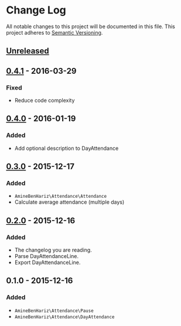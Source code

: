 # Change Log
All notable changes to this project will be documented in this file.
This project adheres to [Semantic Versioning](http://semver.org/).

## [Unreleased]

## [0.4.1] - 2016-03-29
### Fixed
- Reduce code complexity

## [0.4.0] - 2016-01-19
### Added
- Add optional description to DayAttendance

## [0.3.0] - 2015-12-17
### Added
- `AmineBenHariz\Attendance\Attendance`
- Calculate average attendance (multiple days)

## [0.2.0] - 2015-12-16
### Added
- The changelog you are reading.
- Parse DayAttendanceLine.
- Export DayAttendanceLine.

## 0.1.0 - 2015-12-16
### Added
- `AmineBenHariz\Attendance\Pause`
- `AmineBenHariz\Attendance\DayAttendance`

[Unreleased]: https://github.com/aminebenhariz/Attendance/compare/0.4.1...HEAD
[0.4.1]: https://github.com/aminebenhariz/Attendance/compare/0.4.0...0.4.1
[0.4.0]: https://github.com/aminebenhariz/Attendance/compare/0.3.0...0.4.0
[0.3.0]: https://github.com/aminebenhariz/Attendance/compare/0.2.0...0.3.0
[0.2.0]: https://github.com/aminebenhariz/Attendance/compare/0.1.0...0.2.0